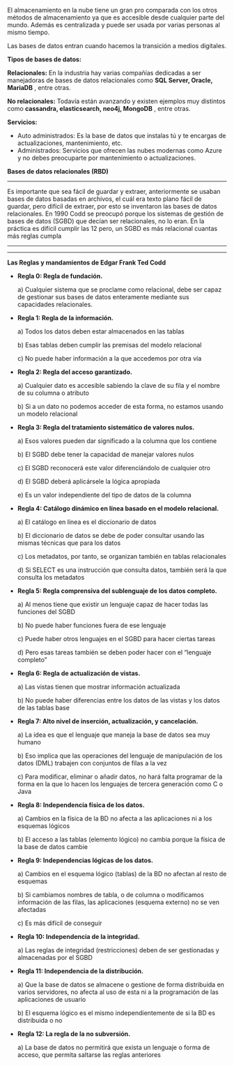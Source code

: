 El almacenamiento en la nube tiene un gran pro comparada con los
otros métodos de almacenamiento ya que es accesible desde cualquier
parte del mundo. Además es centralizada y puede ser usada por varias
personas al mismo tiempo.

Las bases de datos entran cuando hacemos la transición a medios digitales.

**Tipos de bases de datos:**

**Relacionales:** En la industria hay varias compañías dedicadas a ser manejadoras de bases de datos relacionales como  **SQL Server, Oracle, MariaDB** , entre otras.

**No relacionales:** Todavía están avanzando y existen ejemplos muy distintos como  **cassandra, elasticsearch, neo4j, MongoDB** , entre otras.

**Servicios:**

* Auto administrados: Es la base de datos que instalas tú y te encargas de actualizaciones, mantenimiento, etc.
* Administrados: Servicios que ofrecen las nubes modernas como Azure y no debes preocuparte por mantenimiento o actualizaciones.



**Bases de datos relacionales (RBD)**

---

Es importante que sea fácil de guardar y extraer, anteriormente se
usaban bases de datos basadas en archivos, el cuál era texto plano fácil
de guardar, pero difícil de extraer, por esto se inventaron las bases
de datos relacionales. En 1990 Codd se preocupó porque los sistemas de
gestión de bases de datos (SGBD) que decían ser relacionales, no lo
eran. En la práctica es difícil cumplir las 12 pero, un SGBD es más
relacional cuantas más reglas cumpla

---

---

**Las Reglas y mandamientos de Edgar Frank Ted Codd**

* **Regla 0:	Regla de fundación.**

  a)	Cualquier sistema que se proclame como relacional, debe ser capaz de
  gestionar sus bases de datos enteramente mediante sus capacidades
  relacionales.
* **Regla 1:	Regla de la información.**

  a)	Todos los datos deben estar almacenados en las tablas

  b)	Esas tablas deben cumplir las premisas del modelo relacional

  c)	No puede haber información a la que accedemos por otra vía
* **Regla 2:	Regla del acceso garantizado.**

  a)	Cualquier dato es accesible sabiendo la clave de su fila y el nombre de su columna o atributo

  b)	Si a un dato no podemos acceder de esta forma, no estamos usando un modelo relacional
* **Regla 3:	Regla del tratamiento sistemático de valores nulos.**

  a)	Esos valores pueden dar significado a la columna que los contiene

  b)	El SGBD debe tener la capacidad de manejar valores nulos

  c)	El SGBD reconocerá este valor diferenciándolo de cualquier otro

  d)	El SGBD deberá aplicársele la lógica apropiada

  e)	Es un valor independiente del tipo de datos de la columna
* **Regla 4:	Catálogo dinámico en línea basado en el modelo relacional.**

  a)	El catálogo en línea es el diccionario de datos

  b)	El diccionario de datos se debe de poder consultar usando las mismas técnicas que para los datos

  c)	Los metadatos, por tanto, se organizan también en tablas relacionales

  d)	Si SELECT es una instrucción que consulta datos, también será la que consulta los metadatos
* **Regla 5:	Regla comprensiva del sublenguaje de los datos completo.**

  a)	Al menos tiene que existir un lenguaje capaz de hacer todas las funciones del SGBD

  b)	No puede haber funciones fuera de ese lenguaje

  c)	Puede haber otros lenguajes en el SGBD para hacer ciertas tareas

  d)	Pero esas tareas también se deben poder hacer con el “lenguaje completo”
* **Regla 6:	Regla de actualización de vistas.**

  a)	Las vistas tienen que mostrar información actualizada

  b)	No puede haber diferencias entre los datos de las vistas y los datos de las tablas base
* **Regla 7:	Alto nivel de inserción, actualización, y cancelación.**

  a)	La idea es que el lenguaje que maneja la base de datos sea muy humano

  b)	Eso implica que las operaciones del lenguaje de manipulación de los datos (DML) trabajen con conjuntos de filas a la vez

  c)	Para modificar, eliminar o añadir datos, no hará falta programar de
  la forma en la que lo hacen los lenguajes de tercera generación como C o
  Java
* **Regla 8:	Independencia física de los datos.**

  a)	Cambios en la física de la BD no afecta a las aplicaciones ni a los esquemas lógicos

  b)	El acceso a las tablas (elemento lógico) no cambia porque la física de la base de datos cambie
* **Regla 9:	Independencias lógicas de los datos.**

  a)	Cambios en el esquema lógico (tablas) de la BD no afectan al resto de esquemas

  b)	Si cambiamos nombres de tabla, o de columna o modificamos información
  de las filas, las aplicaciones (esquema externo) no se ven afectadas

  c)	Es más difícil de conseguir
* **Regla 10:	Independencia de la integridad.**

  a)	Las reglas de integridad (restricciones) deben de ser gestionadas y almacenadas por el SGBD
* **Regla 11:	Independencia de la distribución.**

  a)	Que la base de datos se almacene o gestione de forma distribuida en
  varios servidores, no afecta al uso de esta ni a la programación de las
  aplicaciones de usuario

  b)	El esquema lógico es el mismo independientemente de si la BD es distribuida o no
* **Regla 12:	La regla de la no subversión.**

  a)	La base de datos no permitirá que exista un lenguaje o forma de acceso, que permita saltarse las reglas anteriores
